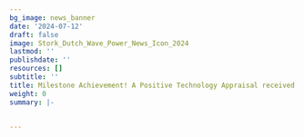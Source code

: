 ```yaml
---
bg_image: news_banner
date: '2024-07-12'
draft: false
image: Stork_Dutch_Wave_Power_News_Icon_2024
lastmod: ''
publishdate: ''
resources: []
subtitle: ''
title: Milestone Achievement! A Positive Technology Appraisal received!
weight: 0
summary: |-


---
```


